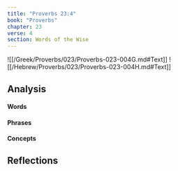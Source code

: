 ```yaml
---
title: "Proverbs 23:4"
book: "Proverbs"
chapter: 23
verse: 4
section: Words of the Wise
---
```

![[/Greek/Proverbs/023/Proverbs-023-004G.md#Text]]
![[/Hebrew/Proverbs/023/Proverbs-023-004H.md#Text]]

## Analysis

#### Words

#### Phrases

#### Concepts

## Reflections
